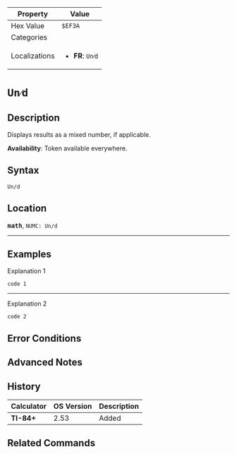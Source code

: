 | Property      | Value |
|---------------|-------|
| Hex Value     | `$EF3A`|
| Categories    | <ul></ul> |
| Localizations | <ul><li><b>FR</b>: `Un⁄d`</li></ul> |

# `Un⁄d`

## Description
Displays results as a mixed number, if applicable.


<b>Availability</b>: Token available everywhere.

## Syntax
`Un/d`

## Location
<tt><kbd><b>math</b></kbd></tt>, `NUMC: Un/d`
<hr>

## Examples

Explanation 1
```ti-basic
code 1
```
---
Explanation 2
```ti-basic
code 2
```

## Error Conditions


## Advanced Notes


## History
| Calculator | OS Version | Description |
|------------|------------|-------------|
| <b>TI-84+</b> | 2.53 | Added

## Related Commands

    